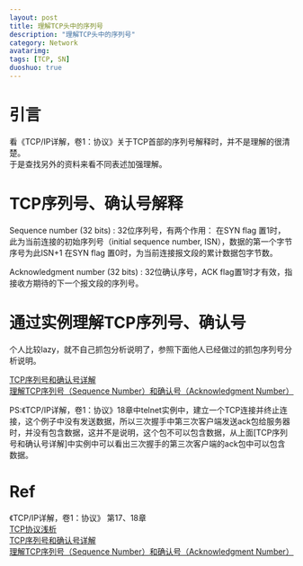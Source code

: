 ```yaml
---
layout: post
title: 理解TCP头中的序列号
description: "理解TCP头中的序列号"
category: Network
avatarimg:
tags: [TCP, SN]
duoshuo: true
---
```


# 引言
看《TCP/IP详解，卷1：协议》关于TCP首部的序列号解释时，并不是理解的很清楚。  
于是查找另外的资料来看不同表述加强理解。

# TCP序列号、确认号解释
> 
Sequence number (32 bits)
: 32位序列号，有两个作用：
在SYN flag 置1时，此为当前连接的初始序列号（initial sequence number, ISN），数据的第一个字节序号为此ISN+1
在SYN flag 置0时，为当前连接报文段的累计数据包字节数。

> 
Acknowledgment number (32 bits)
: 32位确认序号，ACK flag置1时才有效，指接收方期待的下一个报文段的序列号。

# 通过实例理解TCP序列号、确认号
个人比较lazy，就不自己抓包分析说明了，参照下面他人已经做过的抓包序列号分析说明。  

[TCP序列号和确认号详解](http://www.cnblogs.com/chenboo/archive/2011/12/19/2293327.html)  
[理解TCP序列号（Sequence Number）和确认号（Acknowledgment Number）](http://blog.csdn.net/a19881029/article/details/38091243)  

PS:《TCP/IP详解，卷1：协议》18章中telnet实例中，建立一个TCP连接并终止连接，这个例子中没有发送数据，所以三次握手中第三次客户端发送ack包给服务器时，并没有包含数据，这并不是说明，这个包不可以包含数据，从上面[TCP序列号和确认号详解]中实例中可以看出三次握手的第三次客户端的ack包中可以包含数据。

# Ref
《TCP/IP详解，卷1：协议》 第17、18章  
[TCP协议浅析](http://blog.yuanbin.me/posts/2015/03/TCP-Protocal.html)  
[TCP序列号和确认号详解](http://www.cnblogs.com/chenboo/archive/2011/12/19/2293327.html)  
[理解TCP序列号（Sequence Number）和确认号（Acknowledgment Number）](http://blog.csdn.net/a19881029/article/details/38091243)  

